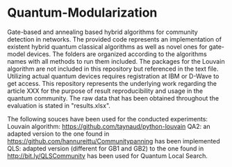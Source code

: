 # Quantum-Modularization
Gate-based and annealing based hybrid algorithms for community detection in networks. 
The provided code represents an implementation of existent hybrid quantum classical algorithms as well as novel ones for gate-model devices. 
The folders are organized according to the algorithms names with all methods to run them included. The packages for the Louvain algorithm are not included in this repository but referenced in the text file. Utilizing actual quantum devices requires registration at IBM or D-Wave to get access.
This repository represents the underlying work regarding the article XXX for the purpose of result reproducibility and usage in the quantum community. The raw data that has been obtained throughout the evaluation is stated in "results.xlsx".

The following souces have been used for the conducted experiments:
Louvain algorithm: https://github.com/taynaud/python-louvain
QA2: an adapted version to the one found in https://github.com/hannureittu/Communitypanning has been implemented
QLS: adapted version (different for GB1 and GB2) to the one found in  http://bit.ly/QLSCommunity has been used for Quantum Local Search.

